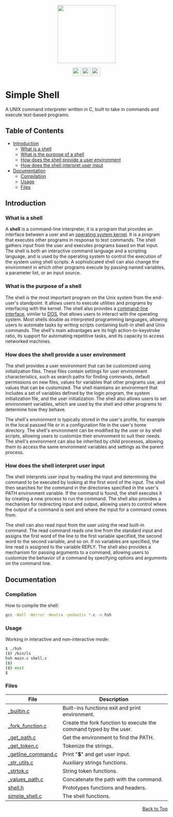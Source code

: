 <a name="readme-top"></a>

<p align="center">
    <p align="center">
        <img src="https://bashlogo.com/img/symbol/png/monochrome_light.png" width="180">
    </p>
    <p align="center">
        <img src="https://img.shields.io/badge/C-00599C?style=for-the-badge&logo=c&logoColor=white" height="26">
        <img src="https://img.shields.io/badge/Shell_Script-121011?style=for-the-badge&logo=gnu-bash&logoColor=white" height="26">
        <img src="https://img.shields.io/badge/Linux-FCC624?style=for-the-badge&logo=linux&logoColor=black" height="26">
    </p>
</p>

# Simple Shell
A UNIX command interpreter written in C, built to take in commands and execute text-based programs.

## Table of Contents
- [Introduction](#introduction)
  - [What is a shell](#what-is-a-shell)
  - [What is the purpose of a shell](#what-is-the-purpose-of-a-shell)
  - [How does the shell provide a user environment](#how-does-the-shell-provide-a-user-environment)
  - [How does the shell interpret user input](#how-does-the-shell-interpret-user-input)
- [Documentation](#documentation)
  - [Compilation](#compilation)
  - [Usage](#usage)
  - [Files](#files)

## Introduction

### What is a shell
A **shell** is a command-line interpreter, it is a program that provides an interface between a user and an [operating system kernel](https://en.wikipedia.org/wiki/Kernel_(operating_system)). It is a program that executes other programs in response to text commands. The shell gathers input from the user and executes programs based on that input. The shell is both an interactive command language and a scripting language, and is used by the operating system to control the execution of the system using shell scripts. A sophisticated shell can also change the environment in which other programs execute by passing named variables, a parameter list, or an input source.

### What is the purpose of a shell
The shell is the most important program on the Unix system from the end-user's standpoint. It allows users to execute utilities and programs by interfacing with the kernel. The shell also provides a [command-line interface](https://en.wikipedia.org/wiki/Command-line_interface), similar to [DOS](https://en.wikipedia.org/wiki/DOS), that allows users to interact with the operating system. Most shells double as interpreted programming languages, allowing users to automate tasks by writing scripts containing built-in shell and Unix commands. The shell's main advantages are its high action-to-keystroke ratio, its support for automating repetitive tasks, and its capacity to access networked machines.

### How does the shell provide a user environment
The shell provides a user environment that can be customized using initialization files. These files contain settings for user environment characteristics, such as search paths for finding commands, default permissions on new files, values for variables that other programs use, and values that can be customized. The shell maintains an environment that includes a set of variables defined by the login program, the system initialization file, and the user initialization. The shell also allows users to set environment variables, which are used by the shell and other programs to determine how they behave.

The shell's environment is typically stored in the user's profile, for example in the local passwd file or in a configuration file in the user's home directory. The shell's environment can be modified by the user or by shell scripts, allowing users to customize their environment to suit their needs. The shell's environment can also be inherited by child processes, allowing them to access the same environment variables and settings as the parent process.

### How does the shell interpret user input
The shell interprets user input by reading the input and determining the command to be executed by looking at the first word of the input. The shell then searches for the command in the directories specified in the user's PATH environment variable. If the command is found, the shell executes it by creating a new process to run the command. The shell also provides a mechanism for redirecting input and output, allowing users to control where the output of a command is sent and where the input for a command comes from.

The shell can also read input from the user using the read built-in command. The read command reads one line from the standard input and assigns the first word of the line to the first variable specified, the second word to the second variable, and so on. If no variables are specified, the line read is assigned to the variable REPLY. The shell also provides a mechanism for passing arguments to a command, allowing users to customize the behavior of a command by specifying options and arguments on the command line.

## Documentation

### Compilation
How to compile the shell:

```bash
gcc -Wall -Werror -Wextra -pedantic *.c -o hsh
```

### Usage

Working in interactive and non-interactive mode:

```bash
$ ./hsh
($) /bin/ls
hsh main.c shell.c
($)
($) exit
$
```

### Files

|File|Description|
|---|---|
|[_builtin.c](_bulitin.c)|Built-ins functions exit and print environment.|
|[_fork_function.c](_fork_function.c)|Create the fork function to execute the command typed by the user.|
|[_get_path.c](_get_path.c)|Get the environment to find the PATH.|
|[_get_token.c](_get_token.c)|Tokenize the strings.|
|[_getline_command.c](_getline_command.c)|Print "**$**" and get user input.|
|[_str_utils.c](_str_utils.c)|Auxiliary strings functions.|
|[_strtok.c](_strtok.c)|String token functions.|
|[_values_path.c](_values_path.c)|Concatenate the path with the command.|
|[shell.h](shell.h)|Prototypes functions and headers.|
|[simple_shell.c](simple_shell.c)|The shell functions.|


<p align="right"><a href="#readme-top">Back to Top</a></p>

